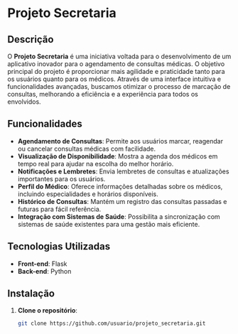 # Projeto Secretaria

## Descrição

O **Projeto Secretaria** é uma iniciativa voltada para o desenvolvimento de um aplicativo inovador para o agendamento de consultas médicas. O objetivo principal do projeto é proporcionar mais agilidade e praticidade tanto para os usuários quanto para os médicos. Através de uma interface intuitiva e funcionalidades avançadas, buscamos otimizar o processo de marcação de consultas, melhorando a eficiência e a experiência para todos os envolvidos.

## Funcionalidades

- **Agendamento de Consultas**: Permite aos usuários marcar, reagendar ou cancelar consultas médicas com facilidade.
- **Visualização de Disponibilidade**: Mostra a agenda dos médicos em tempo real para ajudar na escolha do melhor horário.
- **Notificações e Lembretes**: Envia lembretes de consultas e atualizações importantes para os usuários.
- **Perfil do Médico**: Oferece informações detalhadas sobre os médicos, incluindo especialidades e horários disponíveis.
- **Histórico de Consultas**: Mantém um registro das consultas passadas e futuras para fácil referência.
- **Integração com Sistemas de Saúde**: Possibilita a sincronização com sistemas de saúde existentes para uma gestão mais eficiente.

## Tecnologias Utilizadas

- **Front-end**: Flask
- **Back-end**:  Python

## Instalação

1. **Clone o repositório**:
   ```bash
   git clone https://github.com/usuario/projeto_secretaria.git
